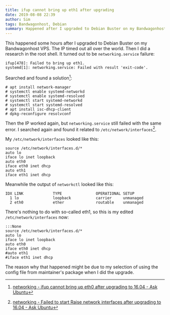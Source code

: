 ```yaml
---
title: ifup cannot bring up eth1 after upgrading
date: 2019-08-08 22:39
author: Sim
tags: Bandwagonhost, Debian
summary: Happened after I upgraded to Debian Buster on my Bandwagonhost VPS.
---
```

This happened some hours after I upgraded to Debian Buster on my Bandwagonhost VPS. The IP timed out all over the world. Then I did a research in the root shell. It turned out to be `networking.service` failure:  

    ifup[478]: Failed to bring up eth1.
    systemd[1]: networking.service: Failed with result 'exit-code'.

Searched and found a solution[^1]:  

    # apt install network-manager
    # systemctl enable systemd-networkd
    # systemctl enable systemd-resolved
    # systemctl start systemd-networkd
    # systemctl start systemd-resolved
    # apt install isc-dhcp-client
    # dpkg-reconfigure resolvconf

Then the IP worked again, but `networking.service` still failed with the same error. I searched again and found it related to `/etc/network/interfaces`[^2].  

My `/etc/network/interfaces` looked like this:  

    source /etc/network/interfaces.d/*
    auto lo
    iface lo inet loopback
    auto eth0
    iface eth0 inet dhcp
    auto eth1
    iface eth1 inet dhcp

Meanwhile the output of `networkctl` looked like this:  

    IDX LINK             TYPE               OPERATIONAL SETUP     
      1 lo               loopback           carrier     unmanaged
      2 eth0             ether              routable    unmanaged

There's nothing to do with so-called eth1, so this is my edited `/etc/network/interfaces` now:  

    :::None
    source /etc/network/interfaces.d/*
    auto lo
    iface lo inet loopback
    auto eth0
    iface eth0 inet dhcp
    #auto eth1
    #iface eth1 inet dhcp

The reason why that happened might be due to my selection of using the config file from maintainer's package when I did the upgrade.  

[^1]: [networking - ifup cannot bring up eth0 after upgrading to 16.04 - Ask Ubuntu](https://askubuntu.com/a/769239)
[^2]: [networking - Failed to start Raise network interfaces after upgrading to 16.04 - Ask Ubuntu](https://askubuntu.com/questions/824376/failed-to-start-raise-network-interfaces-after-upgrading-to-16-04)
